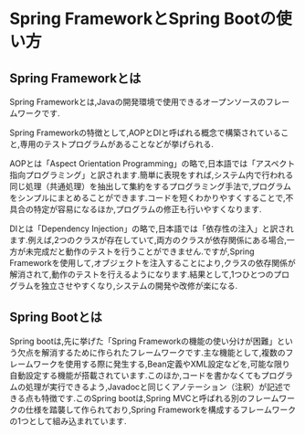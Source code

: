 # Spring FrameworkとSpring Bootの使い方

## Spring Frameworkとは
Spring Frameworkとは,Javaの開発環境で使用できるオープンソースのフレームワークです.

Spring Frameworkの特徴として,AOPとDIと呼ばれる概念で構築されていること,専用のテストプログラムがあることなどが挙げられる.

AOPとは「Aspect Orientation Programming」の略で,日本語では「アスペクト指向プログラミング」と訳されます.簡単に表現をすれば,システム内で行われる同じ処理（共通処理）を抽出して集約をするプログラミング手法で,プログラムをシンプルにまとめることができます.コードを短くわかりやすくすることで,不具合の特定が容易になるほか,プログラムの修正も行いやすくなります.

DIとは「Dependency Injection」の略で,日本語では「依存性の注入」と訳されます.例えば,2つのクラスが存在していて,両方のクラスが依存関係にある場合,一方が未完成だと動作のテストを行うことができません.ですが,Spring Frameworkを使用して,オブジェクトを注入することにより,クラスの依存関係が解消されて,動作のテストを行えるようになります.結果として,1つひとつのプログラムを独立させやすくなり,システムの開発や改修が楽になる.

## Spring Bootとは
Spring bootは,先に挙げた「Spring Frameworkの機能の使い分けが困難」という欠点を解消するために作られたフレームワークです.主な機能として,複数のフレームワークを使用する際に発生する,Bean定義やXML設定などを,可能な限り自動設定する機能が搭載されています.このほか,コードを書かなくてもプログラムの処理が実行できるよう,Javadocと同じくアノテーション（注釈）が記述できる点も特徴です.このSpring bootは,Spring MVCと呼ばれる別のフレームワークの仕様を踏襲して作られており,Spring Frameworkを構成するフレームワークの1つとして組み込まれています.  




